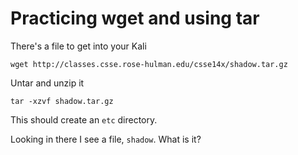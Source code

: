 # Practicing wget and using tar

There's a file to get into your Kali

```
wget http://classes.csse.rose-hulman.edu/csse14x/shadow.tar.gz
```

Untar and unzip it
```
tar -xzvf shadow.tar.gz
```

This should create an ```etc``` directory.

Looking in there I see a file, ```shadow```. What is it?
